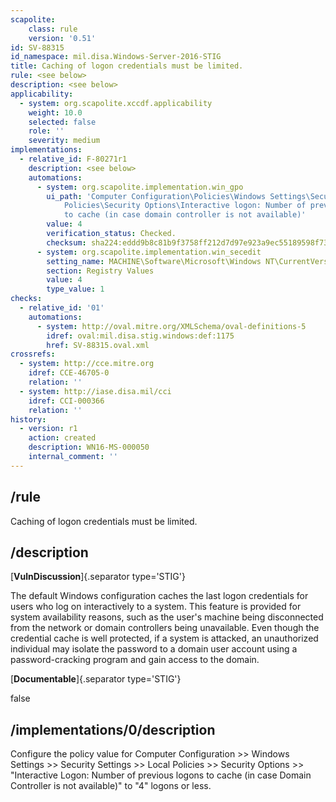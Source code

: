 ```yaml
---
scapolite:
    class: rule
    version: '0.51'
id: SV-88315
id_namespace: mil.disa.Windows-Server-2016-STIG
title: Caching of logon credentials must be limited.
rule: <see below>
description: <see below>
applicability:
  - system: org.scapolite.xccdf.applicability
    weight: 10.0
    selected: false
    role: ''
    severity: medium
implementations:
  - relative_id: F-80271r1
    description: <see below>
    automations:
      - system: org.scapolite.implementation.win_gpo
        ui_path: 'Computer Configuration\Policies\Windows Settings\Security Settings\Local
            Policies\Security Options\Interactive logon: Number of previous logons
            to cache (in case domain controller is not available)'
        value: 4
        verification_status: Checked.
        checksum: sha224:eddd9b8c81b9f3758ff212d7d97e923a9ec55189598f73edcea4e9b0
      - system: org.scapolite.implementation.win_secedit
        setting_name: MACHINE\Software\Microsoft\Windows NT\CurrentVersion\Winlogon\CachedLogonsCount
        section: Registry Values
        value: 4
        type_value: 1
checks:
  - relative_id: '01'
    automations:
      - system: http://oval.mitre.org/XMLSchema/oval-definitions-5
        idref: oval:mil.disa.stig.windows:def:1175
        href: SV-88315.oval.xml
crossrefs:
  - system: http://cce.mitre.org
    idref: CCE-46705-0
    relation: ''
  - system: http://iase.disa.mil/cci
    idref: CCI-000366
    relation: ''
history:
  - version: r1
    action: created
    description: WN16-MS-000050
    internal_comment: ''
---
```



## /rule

Caching of logon credentials must be limited.

## /description

[**VulnDiscussion**]{.separator type='STIG'}

The default Windows configuration caches the last logon credentials for users who log on interactively to a system. This feature is provided for system availability reasons, such as the user's machine being disconnected from the network or domain controllers being unavailable. Even though the credential cache is well protected, if a system is attacked, an unauthorized individual may isolate the password to a domain user account using a password-cracking program and gain access to the domain.

[**Documentable**]{.separator type='STIG'}

false

## /implementations/0/description

Configure the policy value for Computer Configuration >> Windows Settings >> Security Settings >> Local Policies >> Security Options >> "Interactive Logon: Number of previous logons to cache (in case Domain Controller is not available)" to "4" logons or less.
